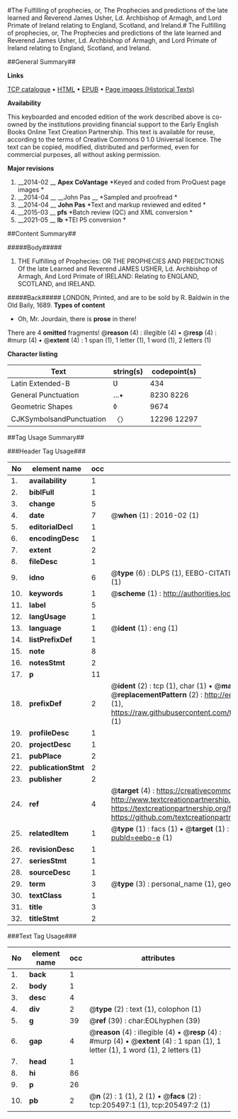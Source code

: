 #The Fulfilling of prophecies, or, The Prophecies and predictions of the late learned and Reverend James Usher, Ld. Archbishop of Armagh, and Lord Primate of Ireland relating to England, Scotland, and Ireland.#
The Fulfilling of prophecies, or, The Prophecies and predictions of the late learned and Reverend James Usher, Ld. Archbishop of Armagh, and Lord Primate of Ireland relating to England, Scotland, and Ireland.

##General Summary##

**Links**

[TCP catalogue](http://www.ota.ox.ac.uk/tcp/)  • 
[HTML](http://tei.it.ox.ac.uk/tcp/Texts-HTML/free/B23/B23257.html)  • 
[EPUB](http://tei.it.ox.ac.uk/tcp/Texts-EPUB/free/B23/B23257.epub) • 
[Page images (Historical Texts)](https://historicaltexts.jisc.ac.uk/eebo-19318251e)

**Availability**

This keyboarded and encoded edition of the work described above is co-owned by the
    institutions providing financial support to the Early English Books Online Text Creation
    Partnership. This text is available for reuse, according to the terms of  Creative Commons 0 1.0 Universal
    licence. The text can be copied, modified, distributed and performed, even for commercial
    purposes, all without asking permission.

**Major revisions**

1. __2014-02 __ __Apex CoVantage__ *Keyed and coded from ProQuest page images *
1. __2014-04 __ __John Pas __ *Sampled and proofread *
1. __2014-04 __ __John Pas__ *Text and markup reviewed and edited *
1. __2015-03 __ __pfs__ *Batch review (QC) and XML conversion *
1. __2021-05 __ __lb__ *TEI P5 conversion *

##Content Summary##

#####Body#####

1. THE Fulfilling of Prophecies: OR THE PROPHECIES AND PREDICTIONS Of the late Learned and Reverend JAMES USHER, Ld. Archbishop of Armagh, And Lord Primate of IRELAND: Relating to ENGLAND, SCOTLAND, and IRELAND.

#####Back#####
LONDON, Printed, and are to be sold by R. Baldwin in the Old Baily, 1689.
**Types of content**

  * Oh, Mr. Jourdain, there is **prose** in there!

There are 4 **omitted** fragments! 
 @__reason__ (4) : illegible (4)  •  @__resp__ (4) : #murp (4)  •  @__extent__ (4) : 1 span (1), 1 letter (1), 1 word (1), 2 letters (1)

**Character listing**


|Text|string(s)|codepoint(s)|
|---|---|---|
|Latin Extended-B|Ʋ|434|
|General Punctuation|…•|8230 8226|
|Geometric Shapes|◊|9674|
|CJKSymbolsandPunctuation|〈〉|12296 12297|

##Tag Usage Summary##

###Header Tag Usage###

|No|element name|occ|attributes|
|---|---|---|---|
|1.|__availability__|1||
|2.|__biblFull__|1||
|3.|__change__|5||
|4.|__date__|7| @__when__ (1) : 2016-02 (1)|
|5.|__editorialDecl__|1||
|6.|__encodingDesc__|1||
|7.|__extent__|2||
|8.|__fileDesc__|1||
|9.|__idno__|6| @__type__ (6) : DLPS (1), EEBO-CITATION (1), VID (1), EEBO-PROQUEST (1), STC (1), OCLC (1)|
|10.|__keywords__|1| @__scheme__ (1) : http://authorities.loc.gov/ (1)|
|11.|__label__|5||
|12.|__langUsage__|1||
|13.|__language__|1| @__ident__ (1) : eng (1)|
|14.|__listPrefixDef__|1||
|15.|__note__|8||
|16.|__notesStmt__|2||
|17.|__p__|11||
|18.|__prefixDef__|2| @__ident__ (2) : tcp (1), char (1)  •  @__matchPattern__ (2) : ([0-9\-]+):([0-9IVX]+) (1), (.+) (1)  •  @__replacementPattern__ (2) : http://eebo.chadwyck.com/downloadtiff?vid=$1&page=$2 (1), https://raw.githubusercontent.com/textcreationpartnership/Texts/master/tcpchars.xml#$1 (1)|
|19.|__profileDesc__|1||
|20.|__projectDesc__|1||
|21.|__pubPlace__|2||
|22.|__publicationStmt__|2||
|23.|__publisher__|2||
|24.|__ref__|4| @__target__ (4) : https://creativecommons.org/publicdomain/zero/1.0/ (1), http://www.textcreationpartnership.org/docs/. (1), https://textcreationpartnership.org/faq/#faq05 (1), https://github.com/textcreationpartnership (1)|
|25.|__relatedItem__|1| @__type__ (1) : facs (1)  •  @__target__ (1) : https://data.historicaltexts.jisc.ac.uk/view?pubId=eebo-e (1)|
|26.|__revisionDesc__|1||
|27.|__seriesStmt__|1||
|28.|__sourceDesc__|1||
|29.|__term__|3| @__type__ (3) : personal_name (1), geographic_name (2)|
|30.|__textClass__|1||
|31.|__title__|3||
|32.|__titleStmt__|2||


###Text Tag Usage###

|No|element name|occ|attributes|
|---|---|---|---|
|1.|__back__|1||
|2.|__body__|1||
|3.|__desc__|4||
|4.|__div__|2| @__type__ (2) : text (1), colophon (1)|
|5.|__g__|39| @__ref__ (39) : char:EOLhyphen (39)|
|6.|__gap__|4| @__reason__ (4) : illegible (4)  •  @__resp__ (4) : #murp (4)  •  @__extent__ (4) : 1 span (1), 1 letter (1), 1 word (1), 2 letters (1)|
|7.|__head__|1||
|8.|__hi__|86||
|9.|__p__|26||
|10.|__pb__|2| @__n__ (2) : 1 (1), 2 (1)  •  @__facs__ (2) : tcp:205497:1 (1), tcp:205497:2 (1)|
